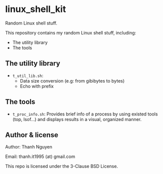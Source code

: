 # linux_shell_kit

Random Linux shell stuff.

This repository contains my random Linux shell stuff, including:

- The utility library
- The tools

## The utility library

- `t_util_lib.sh`:
  - Data size conversion (e.g: from gibibytes to bytes)
  - Echo with prefix

## The tools

- `t_proc_info.sh`: Provides brief info of a process by using existed tools (top, lsof...) and displays results in a visual, organized manner.

## Author & license

Author: Thanh Nguyen

Email: thanh.it1995 (at) gmail.com

This repo is licensed under the 3-Clause BSD License.
